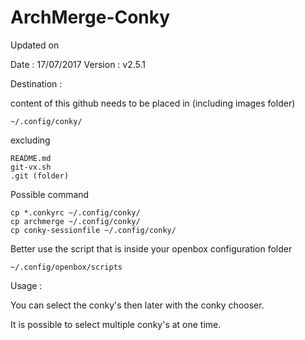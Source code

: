 # ArchMerge-Conky

Updated on 

Date    : 17/07/2017
Version : v2.5.1

Destination : 

content of this github needs to be placed in  (including images folder)

	~/.config/conky/

excluding 

	README.md
	git-vx.sh
	.git (folder)

Possible command

	cp *.conkyrc ~/.config/conky/
	cp archmerge ~/.config/conky/
	cp conky-sessionfile ~/.config/conky/


Better use the script that is inside your openbox configuration folder

	~/.config/openbox/scripts

Usage : 

You can select the conky's then later with the conky chooser.

It is possible to select multiple conky's at one time.


